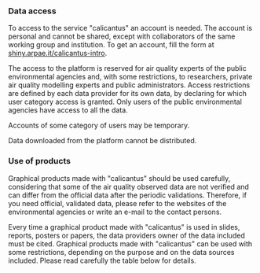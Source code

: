 ### Data access

To access to the service "calicantus" an account is needed. The account is personal and cannot be shared, except with collaborators of the same working group and institution. To get an account, fill the form at [shiny.arpae.it/calicantus-intro](https://shiny.arpae.it/calicantus-intro).

The access to the platform is reserved for air quality experts of the public environmental agencies and, with some restrictions, to researchers, private air quality modelling experts and public administrators. Access restrictions are defined by each data provider for its own data, by declaring for which user category access is granted. Only users of the public environmental agencies have access to all the data.

Accounts of some category of users may be temporary.

Data downloaded from the platform cannot be distributed.

### Use of products

Graphical products made with "calicantus" should be used carefully, considering that some of the air quality observed data are not verified and can differ from the official data after the periodic validations. Therefore, if you need official, validated data, please refer to the websites of the environmental agencies or write an e-mail to the contact persons.

Every time a graphical product made with "calicantus" is used in slides, reports, posters or papers, the data providers owner of the data included must be cited. Graphical products made with "calicantus" can be used with some restrictions, depending on the purpose and on the data sources included. Please read carefully the table below for details.

